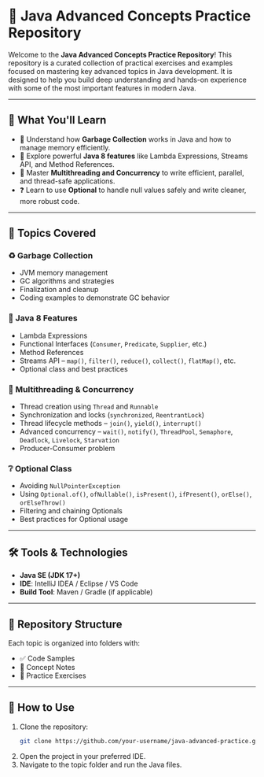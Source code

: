 # 📘 Java Advanced Concepts Practice Repository

Welcome to the **Java Advanced Concepts Practice Repository**! This repository is a curated collection of practical exercises and examples focused on mastering key advanced topics in Java development. It is designed to help you build deep understanding and hands-on experience with some of the most important features in modern Java.

---

## 🎯 What You'll Learn

- 🧠 Understand how **Garbage Collection** works in Java and how to manage memory efficiently.
- 🚀 Explore powerful **Java 8 features** like Lambda Expressions, Streams API, and Method References.
- 🔄 Master **Multithreading and Concurrency** to write efficient, parallel, and thread-safe applications.
- ❓ Learn to use **Optional** to handle null values safely and write cleaner, more robust code.

---

## 🧩 Topics Covered

### ♻️ Garbage Collection
- JVM memory management
- GC algorithms and strategies
- Finalization and cleanup
- Coding examples to demonstrate GC behavior

### 🧪 Java 8 Features
- Lambda Expressions
- Functional Interfaces (`Consumer`, `Predicate`, `Supplier`, etc.)
- Method References
- Streams API – `map()`, `filter()`, `reduce()`, `collect()`, `flatMap()`, etc.
- Optional class and best practices

### 🧵 Multithreading & Concurrency
- Thread creation using `Thread` and `Runnable`
- Synchronization and locks (`synchronized`, `ReentrantLock`)
- Thread lifecycle methods – `join()`, `yield()`, `interrupt()`
- Advanced concurrency – `wait()`, `notify()`, `ThreadPool`, `Semaphore`, `Deadlock`, `Livelock`, `Starvation`
- Producer-Consumer problem

### ❔ Optional Class
- Avoiding `NullPointerException`
- Using `Optional.of()`, `ofNullable()`, `isPresent()`, `ifPresent()`, `orElse()`, `orElseThrow()`
- Filtering and chaining Optionals
- Best practices for Optional usage

---

## 🛠 Tools & Technologies

- **Java SE (JDK 17+)**
- **IDE**: IntelliJ IDEA / Eclipse / VS Code
- **Build Tool**: Maven / Gradle (if applicable)

---

## 📂 Repository Structure

Each topic is organized into folders with:
- ✅ Code Samples
- 📄 Concept Notes
- 🧪 Practice Exercises

---

## 🚀 How to Use

1. Clone the repository:
   ```bash
   git clone https://github.com/your-username/java-advanced-practice.git
   ```
2. Open the project in your preferred IDE.
3. Navigate to the topic folder and run the Java files.
